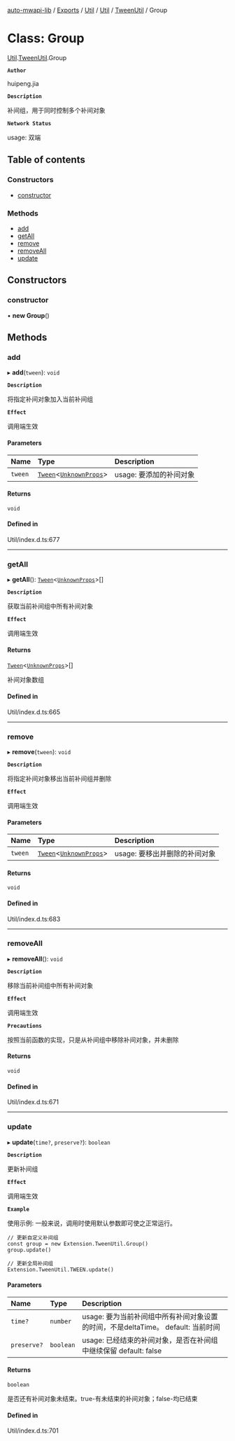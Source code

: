 [auto-mwapi-lib](../README.md) / [Exports](../modules.md) / [Util](../modules/Util.md) / [Util](../modules/Util.Util.md) / [TweenUtil](../modules/Util.Util.TweenUtil.md) / Group

# Class: Group

[Util](../modules/Util.Util.md).[TweenUtil](../modules/Util.Util.TweenUtil.md).Group

**`Author`**

huipeng.jia

**`Description`**

补间组，用于同时控制多个补间对象

**`Network Status`**

usage: 双端

## Table of contents

### Constructors

- [constructor](Util.Util.TweenUtil.Group.md#constructor)

### Methods

- [add](Util.Util.TweenUtil.Group.md#add)
- [getAll](Util.Util.TweenUtil.Group.md#getall)
- [remove](Util.Util.TweenUtil.Group.md#remove)
- [removeAll](Util.Util.TweenUtil.Group.md#removeall)
- [update](Util.Util.TweenUtil.Group.md#update)

## Constructors

### constructor

• **new Group**()

## Methods

### add

▸ **add**(`tween`): `void`

**`Description`**

将指定补间对象加入当前补间组

**`Effect`**

调用端生效

#### Parameters

| Name | Type | Description |
| :------ | :------ | :------ |
| `tween` | [`Tween`](Util.Util.TweenUtil.Tween.md)<[`UnknownProps`](../modules/Util.Util.TweenUtil.md#unknownprops)\> | usage: 要添加的补间对象 |

#### Returns

`void`

#### Defined in

Util/index.d.ts:677

___

### getAll

▸ **getAll**(): [`Tween`](Util.Util.TweenUtil.Tween.md)<[`UnknownProps`](../modules/Util.Util.TweenUtil.md#unknownprops)\>[]

**`Description`**

获取当前补间组中所有补间对象

**`Effect`**

调用端生效

#### Returns

[`Tween`](Util.Util.TweenUtil.Tween.md)<[`UnknownProps`](../modules/Util.Util.TweenUtil.md#unknownprops)\>[]

补间对象数组

#### Defined in

Util/index.d.ts:665

___

### remove

▸ **remove**(`tween`): `void`

**`Description`**

将指定补间对象移出当前补间组并删除

**`Effect`**

调用端生效

#### Parameters

| Name | Type | Description |
| :------ | :------ | :------ |
| `tween` | [`Tween`](Util.Util.TweenUtil.Tween.md)<[`UnknownProps`](../modules/Util.Util.TweenUtil.md#unknownprops)\> | usage: 要移出并删除的补间对象 |

#### Returns

`void`

#### Defined in

Util/index.d.ts:683

___

### removeAll

▸ **removeAll**(): `void`

**`Description`**

移除当前补间组中所有补间对象

**`Effect`**

调用端生效

**`Precautions`**

按照当前函数的实现，只是从补间组中移除补间对象，并未删除

#### Returns

`void`

#### Defined in

Util/index.d.ts:671

___

### update

▸ **update**(`time?`, `preserve?`): `boolean`

**`Description`**

更新补间组

**`Effect`**

调用端生效

**`Example`**

使用示例: 一般来说，调用时使用默认参数即可使之正常运行。
```
// 更新自定义补间组
const group = new Extension.TweenUtil.Group()
group.update()

// 更新全局补间组
Extension.TweenUtil.TWEEN.update()
```

#### Parameters

| Name | Type | Description |
| :------ | :------ | :------ |
| `time?` | `number` | usage: 要为当前补间组中所有补间对象设置的时间，不是deltaTime。 default: 当前时间 |
| `preserve?` | `boolean` | usage: 已经结束的补间对象，是否在补间组中继续保留 default: false |

#### Returns

`boolean`

是否还有补间对象未结束。true-有未结束的补间对象；false-均已结束

#### Defined in

Util/index.d.ts:701
